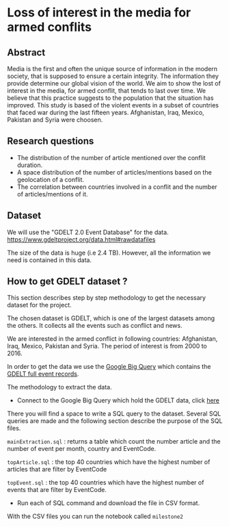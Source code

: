 # Loss of interest in the media for armed conflits

## Abstract

Media is the first and often the unique source of information in the modern society, that is supposed  to ensure a certain integrity. The information they provide determine our global vision of the world. 
We aim to show the lost of interest in the media, for armed conflit, that tends to last over time. We believe that this practice suggests to the population that the situation has improved. 
This study is based of the violent events in a subset of countries that faced war during the last fifteen years. Afghanistan, Iraq, Mexico, Pakistan and Syria were choosen.


## Research questions

* The distribution of the number of article mentioned over the conflit duration.
* A space distribution of the number of articles/mentions based on the geolocation of a conflit.
* The correlation between countries involved in a conflit and the number of articles/mentions of it.



## Dataset

We will use the "GDELT 2.0 Event Database" for the data. https://www.gdeltproject.org/data.html#rawdatafiles

The size of the data is huge (i.e 2.4 TB).  However, all the information we need is contained in this data. 

## How to get GDELT dataset ?


This section describes step by step methodology to get the necessary dataset for the project.

The chosen dataset is GDELT, which is one of the largest datasets among the others. It collects all the events such as conflict and news. 

We are interested in the armed conflict in following countries: Afghanistan, Iraq, Mexico, Pakistan and Syria. The period of interest is from 2000 to 2016.

In order to get the data we use the [Google Big Query](https://cloud.google.com/bigquery/?hl=en)
which contains the [GDELT full event records](https://www.gdeltproject.org/data.html#googlebigquery).

The methodology to extract the data.

* Connect to the Google Big Query which hold the GDELT data, click [here](https://bigquery.cloud.google.com/table/gdelt-bq:full.events)

There you will find a space to write a SQL query to the dataset. Several SQL queries are made and the following section describe the purpose of the SQL files.



`mainExtraction.sql` : returns a table which count the number article and the number of event per month, country and EventCode.

`topArticle.sql` : the top 40 countries which have the highest number of articles that are filter by EventCode

`topEvent.sql` : the top 40 countries which have the highest number of events that are filter by EventCode.


* Run each of SQL command and download the file in CSV format.

With the CSV files you can run the notebook called `milestone2`




